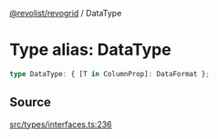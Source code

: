 [@revolist/revogrid](README.md) / DataType

# Type alias: DataType

```ts
type DataType: { [T in ColumnProp]: DataFormat };
```

## Source

[src/types/interfaces.ts:236](https://github.com/revolist/revogrid/blob/ace6403c43f42f0eb026a7e73c0ae179d3a4c66f/src/types/interfaces.ts#L236)
